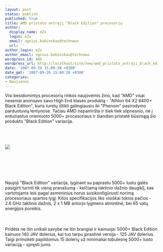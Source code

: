 ```yaml
---
layout: post
status: publish
published: true
title: AMD pristato antrąjį "Black Edition" procesorių
author:
  display_name: eZx
  login: eZx
  email: ugnius.babinskas@technews
  url: ''
author_login: eZx
author_email: ugnius.babinskas@technews
wordpress_id: 486
wordpress_url: http://localhost/site/new/amd_pristato_antraji_black_edition_procesoriu/
date: '2007-09-26 15:00:38 +0300'
date_gmt: '2007-09-26 15:00:38 +0300'
categories:
- Naujienos
---
```

<p>Visi besidomintys procesorių rinkos naujovėmis žino, kad &quot;AMD&quot; visai neseniai anonsavo savo High End klasės produktą - &quot;Athlon 64 X2 6400+ Black Edition&quot;, kuris turetų išlikti galingiausiu iki &quot;Phenom&quot; pasirodymo parduotuvių lentynose. Tačiau AMD nepamiršta ir šiek tiek silpnesnio, ne į entuziastus orientuoto 5000+ procesoriaus ir šiandien pristatė būsimąją šio produkto &quot;Black Edition&quot; variacija.<br />
<br><br />
<br><br><img src="http://www.tgdaily.com/images/stories/article_images/amd/amd_6400.jpg"><br><br />
<br><br />
<br><br />
<br>Naujoji &quot;Black Edition&quot; variacija, lyginant su paprastu 5000+ lustu galės pasigirti turinti tik vieną pranašumą - keičiamą taktinio dažnio daugiklį, kas vartotojams leis pagal asmeninius norus susikonfigūruoti norimą procesoriaus spartos lygį. Kitos specifikacijos liks visiškai tokios pačios - 2.6 GHz taktinis dažnis, 2 x 1 MB antorjo lygmens atmintinė, bei 65 vatų energijos poreikis.<br />
<br><br />
<br>Pridėta ne itin unikali savybė ne itin brangiai ir kainuoja: 5000+ Black Edition kainuos 140 JAV dolerius, kai tuo tarpu įprastinė versija - 125 JAV dolerius. Taigi primokėti papildomus 15 dolerių už minimaliai tobulesnę 5000+ lusto variaciją - spręsti jums.<br />
<br></p>
